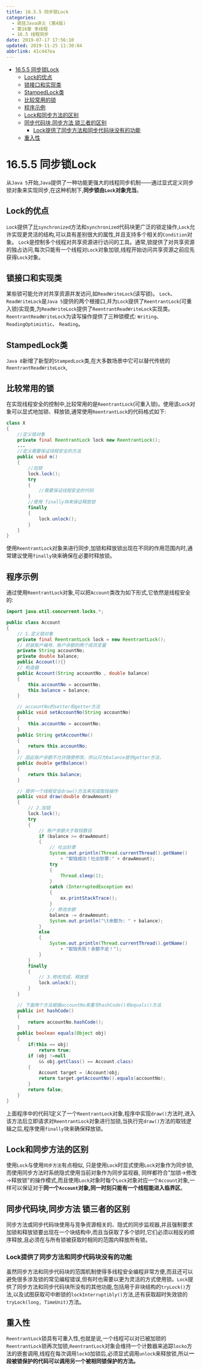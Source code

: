 ```yaml
---
title: 16.5.5 同步锁Lock
categories: 
  - 疯狂Java讲义 (第4版)
  - 第16章 多线程
  - 16.5 线程同步
date: 2019-07-17 17:56:10
updated: 2019-11-25 11:30:04
abbrlink: 41c447ea
---
```

<div id='my_toc'>

- [16.5.5 同步锁Lock](/JavaReadingNotes/41c447ea/#16-5-5-同步锁Lock)
    - [Lock的优点](/JavaReadingNotes/41c447ea/#Lock的优点)
    - [锁接口和实现类](/JavaReadingNotes/41c447ea/#锁接口和实现类)
    - [StampedLock类](/JavaReadingNotes/41c447ea/#StampedLock类)
    - [比较常用的锁](/JavaReadingNotes/41c447ea/#比较常用的锁)
    - [程序示例](/JavaReadingNotes/41c447ea/#程序示例)
    - [Lock和同步方法的区别](/JavaReadingNotes/41c447ea/#Lock和同步方法的区别)
    - [同步代码块,同步方法 锁三者的区别](/JavaReadingNotes/41c447ea/#同步代码块,同步方法-锁三者的区别)
        - [Lock提供了同步方法和同步代码块没有的功能](/JavaReadingNotes/41c447ea/#Lock提供了同步方法和同步代码块没有的功能)
    - [重入性](/JavaReadingNotes/41c447ea/#重入性)

</div>
<!--more-->
<script>if (navigator.platform.toLowerCase() == 'win32'){document.getElementById('my_toc').style.display = 'none';}</script>

<!--end-->
<!--SSTStart-->
# 16.5.5 同步锁Lock #
从`Java 5`开始,`Java`提供了一种功能更强大的线程同步机制——通过显式定义同步锁对象来实现同步,在这种机制下,**同步锁由`Lock`对象充当**。
## Lock的优点 ##
`Lock`提供了比`synchronized`方法和`synchronized`代码块更广泛的锁定操作,`Lock`允许实现更灵活的结构,可以具有差别很大的属性,并且支持多个相关的`Condition`对象。
`Lock`是控制多个线程对共享资源进行访问的工具。通常,锁提供了对共享资源的独占访问,每次只能有一个线程对`Lock`对象加锁,线程开始访问共享资源之前应先获得`Lock`对象。
## 锁接口和实现类 ##
某些锁可能允许对共享资源并发访问,如`ReadWriteLock`(读写锁)。
`Lock`、 `ReadWriteLock`是`Java 5`提供的两个根接口,并为`Lock`提供了`ReentrantLock`(可重入锁)实现类,为`ReadWriteLock`提供了`ReentrantReadWriteLock`实现类。`ReentrantReadWriteLock`为读写操作提供了三种锁模式: `Writing`、 `ReadingOptimistic`、 `Reading`。
## StampedLock类 ##
`Java 8`新增了新型的`StampedLock`类,在大多数场景中它可以替代传统的`ReentrantReadWriteLock`,
## 比较常用的锁 ##
在实现线程安全的控制中,比较常用的是`ReentrantLock`(可重入锁)。使用该`Lock`对象可以显式地加锁、释放锁,通常使用`ReentrantLock`的代码格式如下:
```java
class X
{
    //定义锁对象
    private final ReentrantLock lock new ReentrantLock();
    ...
    //定义需要保证线程安全的方法
    public void m()
    {
        //加锁
        lock.lock();
        try
        {
            //需要保证线程安全的代码
        }
        //使用 finally块来保证释放锁
        finally
        {
            lock.unlock();
        }
    }
}
```
使用`ReentrantLock`对象来进行同步,加锁和释放锁出现在不同的作用范围内时,通常建议使用`finally`块来确保在必要时释放锁。
<!--SSTStop-->
## 程序示例 ##
通过使用`ReentrantLock`对象,可以把`Account`类改为如下形式,它依然是线程安全的:
```java
import java.util.concurrent.locks.*;

public class Account
{
    // 1.定义锁对象
    private final ReentrantLock lock = new ReentrantLock();
    // 封装账户编号、账户余额的两个成员变量
    private String accountNo;
    private double balance;
    public Account(){}
    // 构造器
    public Account(String accountNo , double balance)
    {
        this.accountNo = accountNo;
        this.balance = balance;
    }

    // accountNo的setter和getter方法
    public void setAccountNo(String accountNo)
    {
        this.accountNo = accountNo;
    }
    public String getAccountNo()
    {
        return this.accountNo;
    }
    // 因此账户余额不允许随便修改，所以只为balance提供getter方法，
    public double getBalance()
    {
        return this.balance;
    }

    // 提供一个线程安全draw()方法来完成取钱操作
    public void draw(double drawAmount)
    {
        // 2.加锁
        lock.lock();
        try
        {
            // 账户余额大于取钱数目
            if (balance >= drawAmount)
            {
                // 吐出钞票
                System.out.println(Thread.currentThread().getName()
                    + "取钱成功！吐出钞票:" + drawAmount);
                try
                {
                    Thread.sleep(1);
                }
                catch (InterruptedException ex)
                {
                    ex.printStackTrace();
                }
                // 修改余额
                balance -= drawAmount;
                System.out.println("\t余额为: " + balance);
            }
            else
            {
                System.out.println(Thread.currentThread().getName()
                    + "取钱失败！余额不足！");
            }
        }
        finally
        {
            // 3.修改完成，释放锁
            lock.unlock();
        }
    }

    // 下面两个方法根据accountNo来重写hashCode()和equals()方法
    public int hashCode()
    {
        return accountNo.hashCode();
    }
    public boolean equals(Object obj)
    {
        if(this == obj)
            return true;
        if (obj !=null
            && obj.getClass() == Account.class)
        {
            Account target = (Account)obj;
            return target.getAccountNo().equals(accountNo);
        }
        return false;
    }
}
```
上面程序中的代码1定义了一个`ReentrantLock`对象,程序中实现`draw()`方法时,进入该方法后立即请求对`ReentrantLock`对象进行加锁,当执行完`draw()`方法的取钱逻辑之后,程序使用`finally`块来确保释放锁。
<!--SSTStart-->
## Lock和同步方法的区别 ##
使用`Lock`与使用`同步方法`有点相似,
只是使用`Lock`时显式使用`Lock`对象作为同步锁,
而使用同步方法时系统隐式使用当前对象作为同步监视器,
同样都符合"加锁→修改→释放锁"的操作模式,而且使用`Lock`对象时每个`Lock`对象对应一个`Account`对象,一样可以保证对于**同一个`Account`对象,同一时刻只能有一个线程能进入临界区**。
## 同步代码块,同步方法 锁三者的区别 ##
同步方法或同步代码块使用与竞争资源相关的、隐式的同步监视器,并且强制要求加锁和释放锁要出现在一个块结构中,而且当获取了多个锁时,它们必须以相反的顺序释放,且必须在与所有锁被获取时相同的范围内释放所有锁。
### Lock提供了同步方法和同步代码块没有的功能 ###
虽然同步方法和同步代码块的范围机制使得多线程安全编程非常方便,而且还可以避免很多涉及锁的常见编程错误,但有时也需要以更为灵活的方式使用锁。`Lock`提供了同步方法和同步代码块所没有的其他功能,包括用于非块结构的`tryLock()`方法,以及试图获取可中断锁的`lockInterruptibly()`方法,还有获取超时失效锁的`tryLock(long, TimeUnit)`方法。
## 重入性 ##
`ReentrantLock`锁具有可重入性,也就是说,一个线程可以对已被加锁的`ReentrantLock`锁再次加锁,`ReentrantLock`对象会维持一个计数器来追踪`locko`方法的嵌套调用,线程在每次调用`lockO`加锁后,必须显式调用`unlock`来释放锁,所以**一段被锁保护的代码可以调用另一个被相同锁保护的方法。**
<!--SSTStop-->

